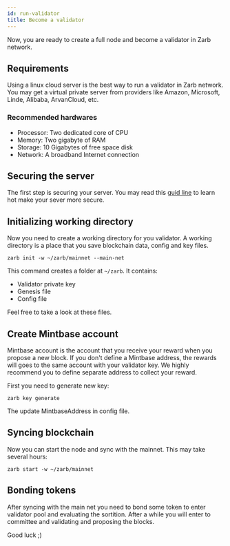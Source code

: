 ```yaml
---
id: run-validator
title: Become a validator
---
```


Now, you are ready to create a full node and become a validator in Zarb network.

## Requirements

Using a linux cloud server is the best way to run a validator in Zarb network. You may get a virtual
private server from providers like Amazon, Microsoft, Linde, Alibaba, ArvanCloud, etc.

### Recommended hardwares

- Processor: Two dedicated core of CPU
- Memory: Two gigabyte of RAM
- Storage: 10 Gigabytes of free space disk
- Network: A broadband Internet connection

## Securing the server

The first step is securing your server. You may read this
[guid line](https://www.linode.com/docs/guides/securing-your-server/) to learn hot make your sever
more secure.

## Initializing working directory

Now you need to create a working directory for you validator. A working directory is a place that
you save blockchain data, config and key files.

```
zarb init -w ~/zarb/mainnet --main-net
```

This command creates a folder at `~/zarb`. It contains:

- Validator private key
- Genesis file
- Config file

Feel free to take a look at these files.

## Create Mintbase account

Mintbase account is the account that you receive your reward when you propose a new block. If you
don't define a Mintbase address, the rewards will goes to the same account with your validator key.
We highly recommend you to define separate address to collect your reward.

First you need to generate new key:

```
zarb key generate
```

The update MintbaseAddress in config file.

## Syncing blockchain

Now you can start the node and sync with the mainnet. This may take several hours:

```
zarb start -w ~/zarb/mainnet
```

## Bonding tokens

After syncing with the main net you need to bond some token to enter validator pool and evaluating
the sortition. After a while you will enter to committee and validating and proposing the blocks.

Good luck ;)
